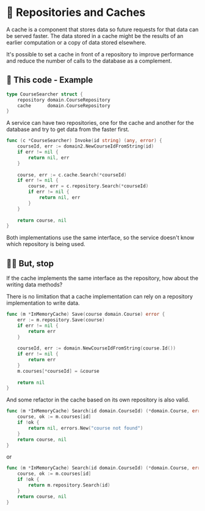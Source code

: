 # 🚧 Repositories and Caches

A cache is a component that stores data so future requests for that data can be served faster. 
The data stored in a cache might be the results of an earlier computation or a copy of data stored elsewhere.

It's possible to set a cache in front of a repository to improve performance and reduce the number of calls to the database as a complement.

## 💠 This code - Example

```go
type CourseSearcher struct {
    repository domain.CourseRepository
    cache      domain.CourseRepository
}
```

A service can have two repositories, one for the cache and another for the database and try to get data from the faster first.


```go
func (c *CourseSearcher) Invoke(id string) (any, error) {
    courseId, err := domain2.NewCourseIdFromString(id)
    if err != nil {
        return nil, err
    }
    
    course, err := c.cache.Search(*courseId)
    if err != nil {
    	course, err = c.repository.Search(*courseId)
    	if err != nil {
            return nil, err
    	}
    }
    
    return course, nil
}
```

Both implementations use the same interface, so the service doesn't know which repository is being used.

## 🖐🏻 But, stop

If the cache implements the same interface as the repository, how about the writing data methods?

There is no limitation that a cache implementation can rely on a repository implementation to write data.

```go
func (m *InMemoryCache) Save(course domain.Course) error {
    err := m.repository.Save(course)
    if err != nil {
    	return err
    }
    
    courseId, err := domain.NewCourseIdFromString(course.Id())
    if err != nil {
    	return err
    }
    m.courses[*courseId] = &course
    
    return nil
}

```

And some refactor in the cache based on its own repository is also valid.

```go
func (m *InMemoryCache) Search(id domain.CourseId) (*domain.Course, error) {
    course, ok := m.courses[id]
    if !ok {
    	return nil, errors.New("course not found")
    }
    return course, nil
}
```

or

```go
func (m *InMemoryCache) Search(id domain.CourseId) (*domain.Course, error) {
    course, ok := m.courses[id]
    if !ok {
    	return m.repository.Search(id)
    }
    return course, nil
}
```

